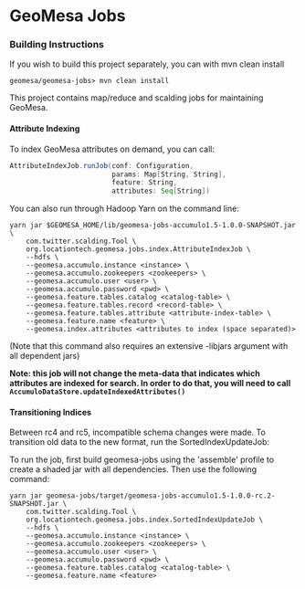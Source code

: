 # GeoMesa Jobs

### Building Instructions

If you wish to build this project separately, you can with mvn clean install

```geomesa/geomesa-jobs> mvn clean install```

This project contains map/reduce and scalding jobs for maintaining GeoMesa.

#### Attribute Indexing

To index GeoMesa attributes on demand, you can call:

```scala
AttributeIndexJob.runJob(conf: Configuration,
                         params: Map[String, String],
                         feature: String,
                         attributes: Seq[String])
```

You can also run through Hadoop Yarn on the command line:

```shell
yarn jar $GEOMESA_HOME/lib/geomesa-jobs-accumulo1.5-1.0.0-SNAPSHOT.jar \
    com.twitter.scalding.Tool \
    org.locationtech.geomesa.jobs.index.AttributeIndexJob \
    --hdfs \
    --geomesa.accumulo.instance <instance> \
    --geomesa.accumulo.zookeepers <zookeepers> \
    --geomesa.accumulo.user <user> \
    --geomesa.accumulo.password <pwd> \
    --geomesa.feature.tables.catalog <catalog-table> \
    --geomesa.feature.tables.record <record-table> \
    --geomesa.feature.tables.attribute <attribute-index-table> \
    --geomesa.feature.name <feature> \
    --geomesa.index.attributes <attributes to index (space separated)>
```

(Note that this command also requires an extensive -libjars argument with all dependent jars)

<b>Note: this job will not change the meta-data that indicates which attributes are indexed for
search. In order to do that, you will need to call
<code>AccumuloDataStore.updateIndexedAttributes()</code></b>

#### Transitioning Indices
Between rc4 and rc5, incompatible schema changes were made. To transition old data to the new
format, run the SortedIndexUpdateJob:

To run the job, first build geomesa-jobs using the 'assemble' profile to
create a shaded jar with all dependencies. Then use the following command:

```shell
yarn jar geomesa-jobs/target/geomesa-jobs-accumulo1.5-1.0.0-rc.2-SNAPSHOT.jar \
    com.twitter.scalding.Tool \
    org.locationtech.geomesa.jobs.index.SortedIndexUpdateJob \
    --hdfs \
    --geomesa.accumulo.instance <instance> \
    --geomesa.accumulo.zookeepers <zookeepers> \
    --geomesa.accumulo.user <user> \
    --geomesa.accumulo.password <pwd> \
    --geomesa.feature.tables.catalog <catalog-table> \
    --geomesa.feature.name <feature>
```